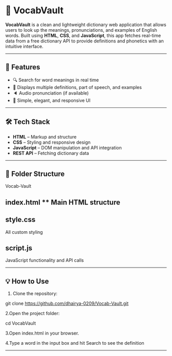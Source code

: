 # 📘 VocabVault

**VocabVault** is a clean and lightweight dictionary web application that allows users to look up the meanings, pronunciations, and examples of English words. Built using **HTML**, **CSS**, and **JavaScript**, this app fetches real-time data from a free dictionary API to provide definitions and phonetics with an intuitive interface.

---

## 🚀 Features

- 🔍 Search for word meanings in real time  
- 📖 Displays multiple definitions, part of speech, and examples  
- 🔈 Audio pronunciation (if available)  
- 🎨 Simple, elegant, and responsive UI  


---

## 🛠️ Tech Stack

- **HTML** – Markup and structure  
- **CSS** – Styling and responsive design  
- **JavaScript** – DOM manipulation and API integration  
- **REST API** – Fetching dictionary data 

---

## 📁 Folder Structure

Vocab-Vault

##  index.html  ** Main HTML structure

##  style.css
All custom styling

##  script.js
JavaScript functionality and API calls

---

## 💡 How to Use

1. Clone the repository:

git clone https://github.com/dhairya-0209/Vocab-Vault.git
   
2.Open the project folder:

cd VocabVault

3.Open index.html in your browser.

4.Type a word in the input box and hit Search to see the definition 

---


